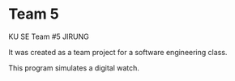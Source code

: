 # Team 5
KU SE Team #5 JIRUNG

It was created as a team project for a software engineering class.

This program simulates a digital watch.
